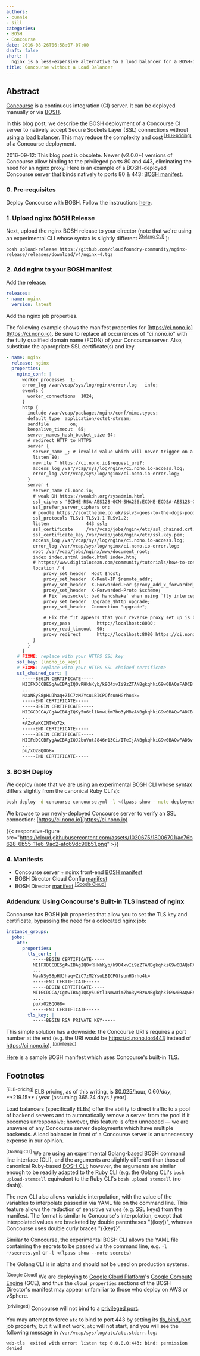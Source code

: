 ```yaml
---
authors:
- cunnie
- sill
categories:
- BOSH
- Concourse
date: 2016-08-26T06:58:07-07:00
draft: false
short: |
  nginx is a less-expensive alternative to a load balancer for a BOSH-deployed Concourse server's SSL termination.
title: Concourse without a Load Balancer
---
```


## Abstract

[Concourse](http://concourse.ci/) is a continuous integration (CI) server. It
can be deployed manually or via
[BOSH](http://concourse.ci/clusters-with-bosh.html).

In this blog post, we describe the BOSH deployment of a Concourse CI server to
natively accept Secure Sockets Layer (SSL) connections without using a load
balancer. This may reduce the complexity and cost
<sup>[[ELB-pricing]](#ELB-pricing)</sup> of a Concourse deployment.

<div class="alert alert-danger" role="alert"> 2016-09-12: This blog post is
obsolete. Newer (v2.0.0+) versions of Concourse allow binding to the privileged
ports 80 and 443, eliminating the need for an nginx proxy. Here is an example
of a BOSH-deployed Concourse server that binds natively to ports 80 & 443: <a
href="https://github.com/cunnie/deployments/blob/62d0ed813879440f656b6e0bd6f984d708c4bff2/concourse-ntp-pdns-gce.yml#L48-L51">BOSH
manifest</a>.  </div>

### 0. Pre-requisites

Deploy Concourse with BOSH. Follow the instructions
[here](http://concourse.ci/clusters-with-bosh.html).

### 1. Upload nginx BOSH Release

Next, upload the nginx BOSH release to your director (note that we're using an
experimental CLI whose syntax is slightly different <sup>[[Golang
CLI]](#golangcli)</sup> ):

```
bosh upload-release https://github.com/cloudfoundry-community/nginx-release/releases/download/v4/nginx-4.tgz
```

### 2. Add nginx to your BOSH manifest

Add the release:

```yaml
releases:
- name: nginx
  version: latest
```

Add the nginx job properties.

The following example shows the manifest properties for
[https://ci.nono.io](https://ci.nono.io). Be sure to replace all occurrences of
"ci.nono.io" with the fully qualified domain name (FQDN) of your Concourse
server. Also, substitute the appropriate SSL certificate(s) and key.

```yaml
- name: nginx
  release: nginx
  properties:
    nginx_conf: |
      worker_processes  1;
      error_log /var/vcap/sys/log/nginx/error.log   info;
      events {
        worker_connections  1024;
      }
      http {
        include /var/vcap/packages/nginx/conf/mime.types;
        default_type  application/octet-stream;
        sendfile        on;
        keepalive_timeout  65;
        server_names_hash_bucket_size 64;
        # redirect HTTP to HTTPS
        server {
          server_name _; # invalid value which will never trigger on a real hostname.
          listen 80;
          rewrite ^ https://ci.nono.io$request_uri?;
          access_log /var/vcap/sys/log/nginx/ci.nono.io-access.log;
          error_log /var/vcap/sys/log/nginx/ci.nono.io-error.log;
        }
        server {
          server_name ci.nono.io;
          # weak DH https://weakdh.org/sysadmin.html
          ssl_ciphers 'ECDHE-RSA-AES128-GCM-SHA256:ECDHE-ECDSA-AES128-GCM-SHA256:ECDHE-RSA-AES256-GCM-SHA384:ECDHE-ECDSA-AES256-GCM-SHA384:DHE-RSA-AES128-GCM-SHA256:DHE-DSS-AES128-GCM-SHA256:kEDH+AESGCM:ECDHE-RSA-AES128-SHA256:ECDHE-ECDSA-AES128-SHA256:ECDHE-RSA-AES128-SHA:ECDHE-ECDSA-AES128-SHA:ECDHE-RSA-AES256-SHA384:ECDHE-ECDSA-AES256-SHA384:ECDHE-RSA-AES256-SHA:ECDHE-ECDSA-AES256-SHA:DHE-RSA-AES128-SHA256:DHE-RSA-AES128-SHA:DHE-DSS-AES128-SHA256:DHE-RSA-AES256-SHA256:DHE-DSS-AES256-SHA:DHE-RSA-AES256-SHA:AES128-GCM-SHA256:AES256-GCM-SHA384:AES128-SHA256:AES256-SHA256:AES128-SHA:AES256-SHA:AES:CAMELLIA:DES-CBC3-SHA:!aNULL:!eNULL:!EXPORT:!DES:!RC4:!MD5:!PSK:!aECDH:!EDH-DSS-DES-CBC3-SHA:!EDH-RSA-DES-CBC3-SHA:!KRB5-DES-CBC3-SHA';
          ssl_prefer_server_ciphers on;
          # poodle https://scotthelme.co.uk/sslv3-goes-to-the-dogs-poodle-kills-off-protocol/
          ssl_protocols TLSv1 TLSv1.1 TLSv1.2;
          listen              443 ssl;
          ssl_certificate     /var/vcap/jobs/nginx/etc/ssl_chained.crt.pem;
          ssl_certificate_key /var/vcap/jobs/nginx/etc/ssl.key.pem;
          access_log /var/vcap/sys/log/nginx/ci.nono.io-access.log;
          error_log /var/vcap/sys/log/nginx/ci.nono.io-error.log;
          root /var/vcap/jobs/nginx/www/document_root;
          index index.shtml index.html index.htm;
          # https://www.digitalocean.com/community/tutorials/how-to-configure-nginx-with-ssl-as-a-reverse-proxy-for-jenkins
          location / {
              proxy_set_header  Host $host;
              proxy_set_header  X-Real-IP $remote_addr;
              proxy_set_header  X-Forwarded-For $proxy_add_x_forwarded_for;
              proxy_set_header  X-Forwarded-Proto $scheme;
              # Fix `websocket: bad handshake` when using `fly intercept`
              proxy_set_header  Upgrade $http_upgrade;
              proxy_set_header  Connection "upgrade";

              # Fix the “It appears that your reverse proxy set up is broken" error.
              proxy_pass          http://localhost:8080;
              proxy_read_timeout  90;
              proxy_redirect      http://localhost:8080 https://ci.nono.io;
          }
        }
      }
    # FIXME: replace with your HTTPS SSL key
    ssl_key: ((nono_io_key))
    # FIXME: replace with your HTTPS SSL chained certificate
    ssl_chained_cert: |
      -----BEGIN CERTIFICATE-----
      MIIFXDCCBESgAwIBAgIQOvRHkhKyb/k9O4xvIi9zZTANBgkqhkiG9w0BAQsFADCB
      ...
      NaaNSyS8pHUJhaq+ZiC7zM2YsuLBICPQfsunHGrho4k=
      -----END CERTIFICATE-----
      -----BEGIN CERTIFICATE-----
      MIIGCDCCA/CgAwIBAgIQKy5u6tl1NmwUim7bo3yMBzANBgkqhkiG9w0BAQwFADCB
      ...
      +AZxAeKCINT+b72x
      -----END CERTIFICATE-----
      -----BEGIN CERTIFICATE-----
      MIIFdDCCBFygAwIBAgIQJ2buVutJ846r13Ci/ITeIjANBgkqhkiG9w0BAQwFADBv
      ...
      pu/xO28QOG8=
      -----END CERTIFICATE-----
```

### 3. BOSH Deploy

We deploy (note that we are using an experimental BOSH CLI whose syntax
differs slightly from the canonical Ruby CLI's):

```sh
bosh deploy -d concourse concourse.yml -l <(lpass show --note deployments)
```

We browse to our newly-deployed Concourse server to verify an SSL connection:
[https://ci.nono.io](https://ci.nono.io)

{{< responsive-figure src="https://cloud.githubusercontent.com/assets/1020675/18006701/ac76b628-6b55-11e6-9ac2-afc69dc96b51.png" >}}

### 4. Manifests

* Concourse server + nginx front-end [BOSH
manifest](https://github.com/cunnie/deployments/blob/84900b6067b8d935e86991f428c4f246914082b7/concourse.yml)
* BOSH Director Cloud Config
[manifest](https://github.com/cunnie/deployments/blob/84900b6067b8d935e86991f428c4f246914082b7/cloud-config-gce.yml)
* BOSH Director
[manifest](https://github.com/cunnie/deployments/blob/84900b6067b8d935e86991f428c4f246914082b7/bosh-gce.yml)
<sup>[[Google Cloud]](#google_cloud)</sup>

### Addendum: Using Concourse's Built-in TLS instead of nginx

Concourse has BOSH job properties that allow you to set the TLS key and
certificate, bypassing the need for a colocated nginx job:

```yaml
instance_groups:
  jobs:
    atc:
      properties:
        tls_cert: |
          -----BEGIN CERTIFICATE-----
          MIIFXDCCBESgAwIBAgIQOvRHkhKyb/k9O4xvIi9zZTANBgkqhkiG9w0BAQsFADCB
          ...
          NaaNSyS8pHUJhaq+ZiC7zM2YsuLBICPQfsunHGrho4k=
          -----END CERTIFICATE-----
          -----BEGIN CERTIFICATE-----
          MIIGCDCCA/CgAwIBAgIQKy5u6tl1NmwUim7bo3yMBzANBgkqhkiG9w0BAQwFADCB
          ....
          pu/xO28QOG8=
          -----END CERTIFICATE-----
        tls_key: |
          -----BEGIN RSA PRIVATE KEY-----
```

This simple solution has a downside: the Concourse URI's requires a port number
at the end (e.g. the URI would be https://ci.nono.io:4443 instead of
https://ci.nono.io). <sup>[[privileged]](#privileged)</sup>

[Here](https://github.com/cunnie/deployments/blob/1e9a96203acfd806822834f4d6932225771c834b/concourse.yml)
is a sample BOSH manifest which uses Concourse's built-in TLS.

## Footnotes

<a name="ELB-pricing"><sup>[ELB-pricing]</sup></a> ELB pricing, as of this
writing, is
[$0.025/hour](https://aws.amazon.com/elasticloadbalancing/pricing/), $0.60/day,
**$219.15** / year (assuming 365.24 days / year).

Load balancers (specifically ELBs) offer the ability to direct traffic to a pool
of backend servers and to automatically remove a server from the pool if it
becomes unresponsive; however, this feature is often unneeded &mdash; we are
unaware of any Concourse server deployments which have multiple backends. A load
balancer in front of a Concourse server is an unnecessary expense in our opinion.

<a name="golangcli"><sup>[Golang CLI]</sup></a>
We are using an experimental Golang-based BOSH command line interface (CLI), and
the arguments are slightly different than those of canonical Ruby-based [BOSH
CLI](https://github.com/cloudfoundry/bosh/tree/master/bosh_cli); however, the
arguments are similar enough to be readily adapted to the Ruby CLI (e.g. the
Golang CLI's `bosh upload-stemcell` equivalent to the Ruby CLI's `bosh upload
stemcell` (no dash)).

The new CLI also allows variable interpolation, with the value of the variables
to interpolate passed in via YAML file on the command line. This feature allows
the redaction of sensitive values (e.g. SSL keys) from the manifest. The format
is similar to Concourse's interpolation, except that interpolated values are
bracketed by double parentheses "((key))", whereas Concourse uses double curly
braces "{{key}}".

Similar to Concourse, the experimental BOSH CLI allows the YAML file containing
the secrets to be passed via the command line, e.g. `-l ~/secrets.yml` or
`-l <(lpass show --note secrets)`

The Golang CLI is in alpha and should not be used on production systems.

<a name="google_cloud"><sup>[Google Cloud]</sup></a>
We are deploying to [Google Cloud Platform](https://cloud.google.com/)'s [Google
Compute Engine](https://cloud.google.com/compute/) (GCE), and thus the
`cloud_properties` sections of the BOSH Director's manifest may appear
unfamiliar to those who deploy on AWS or vSphere.

<a name="privileged"><sup>[privileged]</sup></a> Concourse will not bind to a
[privileged
port](http://unix.stackexchange.com/questions/16564/why-are-the-first-1024-ports-restricted-to-the-root-user-only).

You may attempt to force `atc` to bind to port 443 by setting its
[tls_bind_port](https://github.com/concourse/concourse/blob/b0d0c99edb7a1f379c350426d0e71ab16b74da56/jobs/atc/spec#L42-L45)
job property, but it will not work,  `atc` will not start, and you will see the
following message in `/var/vcap/sys/log/atc/atc.stderr.log`:

```
web-tls  exited with error: listen tcp 0.0.0.0:443: bind: permission denied
```
